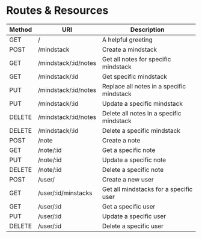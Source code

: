 # Routes & Resources

| Method | URI                  | Description                               |
| ------ | -------------------- | ----------------------------------------- |
| GET    | /                    | A helpful greeting                        |
| POST   | /mindstack           | Create a mindstack                        |
| GET    | /mindstack/:id/notes | Get all notes for specific mindstack      |
| GET    | /mindstack/:id       | Get specific mindstack                    |
| PUT    | /mindstack/:id/notes | Replace all notes in a specific mindstack |
| PUT    | /mindstack/:id       | Update a specific mindstack               |
| DELETE | /mindstack/:id/notes | Delete all notes in a specific mindstack  |
| DELETE | /mindstack/:id       | Delete a specific mindstack               |
| POST   | /note                | Create a note                             |
| GET    | /note/:id            | Get a specific note                       |
| PUT    | /note/:id            | Update a specific note                    |
| DELETE | /note/:id            | Delete a specific note                    |
| POST   | /user/               | Create a new user                         |
| GET    | /user/:id/minstacks  | Get all mindstacks for a specific user    |
| GET    | /user/:id            | Get a specific user                       |
| PUT    | /user/:id            | Update a specific user                    |
| DELETE | /user/:id            | Delete a specific user                    |
